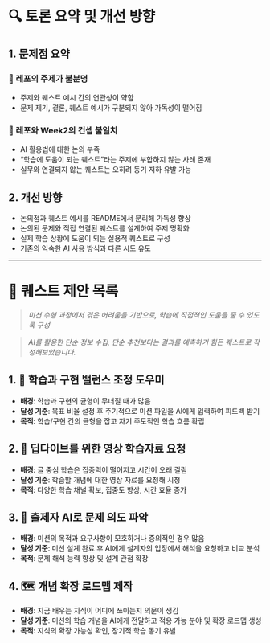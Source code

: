 
# 🔍 토론 요약 및 개선 방향

## 1. 문제점 요약

### 📌 레포의 주제가 불분명

* 주제와 퀘스트 예시 간의 연관성이 약함
* 문제 제기, 결론, 퀘스트 예시가 구분되지 않아 가독성이 떨어짐

### 📌 레포와 Week2의 컨셉 불일치

* AI 활용법에 대한 논의 부족
* “학습에 도움이 되는 퀘스트”라는 주제에 부합하지 않는 사례 존재
* 실무와 연결되지 않는 퀘스트는 오히려 동기 저하 유발 가능

## 2. 개선 방향

* 논의점과 퀘스트 예시를 README에서 분리해 가독성 향상
* 논의된 문제와 직접 연결된 퀘스트를 설계하여 주제 명확화
* 실제 학습 상황에 도움이 되는 실용적 퀘스트로 구성
* 기존의 익숙한 AI 사용 방식과 다른 시도 유도

---

# 🧭 퀘스트 제안 목록

> *미션 수행 과정에서 겪은 어려움을 기반으로, 학습에 직접적인 도움을 줄 수 있도록 구성*

> *AI를 활용한 단순 정보 수집, 단순 추천보다는 결과를 예측하기 힘든 퀘스트로 작성해보았습니다.*

## 1. 🧮 학습과 구현 밸런스 조정 도우미

* **배경**: 학습과 구현의 균형이 무너질 때가 많음
* **달성 기준**: 목표 비율 설정 후 주기적으로 미션 파일을 AI에게 입력하여 피드백 받기
* **목적**: 학습/구현 간의 균형을 잡고 자기 주도적인 학습 흐름 확립

## 2. 🎥 딥다이브를 위한 영상 학습자료 요청

* **배경**: 글 중심 학습은 집중력이 떨어지고 시간이 오래 걸림
* **달성 기준**: 학습할 개념에 대한 영상 자료를 요청해 시청
* **목적**: 다양한 학습 채널 확보, 집중도 향상, 시간 효율 증가

## 3. 🧠 출제자 AI로 문제 의도 파악

* **배경**: 미션의 목적과 요구사항이 모호하거나 중의적인 경우 많음
* **달성 기준**: 미션 설계 완료 후 AI에게 설계자의 입장에서 해석을 요청하고 비교 분석
* **목적**: 문제 해석 능력 향상 및 설계 관점 확장

## 4. 🗺️ 개념 확장 로드맵 제작

* **배경**: 지금 배우는 지식이 어디에 쓰이는지 의문이 생김
* **달성 기준**: 미션의 학습 개념을 AI에게 전달하고 적용 가능 분야 및 확장 로드맵 생성
* **목적**: 지식의 확장 가능성 확인, 장기적 학습 동기 유발
